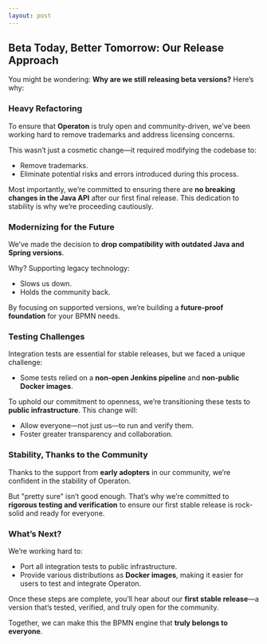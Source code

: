 ```yaml
---
layout: post
---
```

## Beta Today, Better Tomorrow: Our Release Approach

You might be wondering: **Why are we still releasing beta versions?** Here’s why:

### Heavy Refactoring

To ensure that **Operaton** is truly open and community-driven, we’ve been working hard to remove trademarks and address licensing concerns.

This wasn’t just a cosmetic change—it required modifying the codebase to:
- Remove trademarks.
- Eliminate potential risks and errors introduced during this process.

Most importantly, we’re committed to ensuring there are **no breaking changes in the Java API** after our first final release. This dedication to stability is why we’re proceeding cautiously.


### Modernizing for the Future

We’ve made the decision to **drop compatibility with outdated Java and Spring versions**.

Why? Supporting legacy technology:
- Slows us down.
- Holds the community back.

By focusing on supported versions, we’re building a **future-proof foundation** for your BPMN needs.


### Testing Challenges

Integration tests are essential for stable releases, but we faced a unique challenge:
- Some tests relied on a **non-open Jenkins pipeline** and **non-public Docker images**.

To uphold our commitment to openness, we’re transitioning these tests to **public infrastructure**. This change will:
- Allow everyone—not just us—to run and verify them.
- Foster greater transparency and collaboration.

### Stability, Thanks to the Community

Thanks to the support from **early adopters** in our community, we’re confident in the stability of Operaton.

But "pretty sure" isn’t good enough. That’s why we’re committed to **rigorous testing and verification** to ensure our first stable release is rock-solid and ready for everyone.

### What’s Next?

We’re working hard to:
- Port all integration tests to public infrastructure.
- Provide various distributions as **Docker images**, making it easier for users to test and integrate Operaton.

Once these steps are complete, you’ll hear about our **first stable release**—a version that’s tested, verified, and truly open for the community.

Together, we can make this the BPMN engine that **truly belongs to everyone**. 